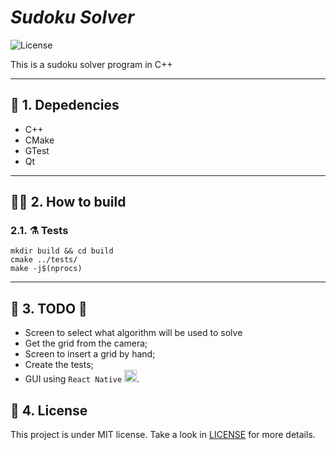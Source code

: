 # _Sudoku Solver_

<img alt="License" src="https://img.shields.io/static/v1?label=license&message=MIT&color=E51C44&labelColor=0A1033">

This is a sudoku solver program in C++
___

## :small_blue_diamond: 1. Depedencies
 - C++
 - CMake
 - GTest
 - Qt

___

## :mage_man: 2. How to build
### 2.1. :alembic: Tests
```
mkdir build && cd build
cmake ../tests/
make -j$(nprocs)
```

___

## :zombie: 3. TODO :rotating_light:
- Screen to select what algorithm will be used to solve
- Get the grid from the camera;
- Screen to insert a grid by hand;
- Create the tests;
- GUI using `React Native` <img width="20" alt="React" src="https://reactnative.dev/img/header_logo.svg">.

## :page_with_curl: 4. License

This project is under MIT license. Take a look in [LICENSE](LICENSE) for more details.

